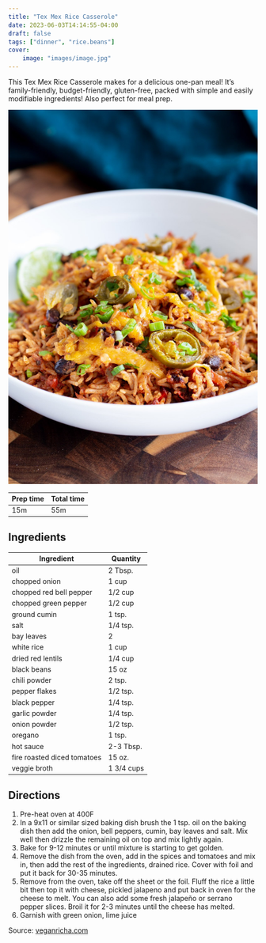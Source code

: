 ```yaml
---
title: "Tex Mex Rice Casserole"
date: 2023-06-03T14:14:55-04:00
draft: false
tags: ["dinner", "rice.beans"]
cover:
    image: "images/image.jpg"
---
```



This Tex Mex Rice Casserole makes for a delicious one-pan meal! It’s family-friendly, budget-friendly, gluten-free, packed with simple and easily modifiable ingredients! Also perfect for meal prep.

![](images/image.jpg)

|Prep time|Total time|
--- | ---
|15m|55m|


## Ingredients

|Ingredient|Quantity|
--- | ---
oil | 2 Tbsp.
chopped onion | 1 cup
chopped red bell pepper | 1/2 cup
chopped green pepper | 1/2 cup
ground cumin | 1 tsp.
salt | 1/4 tsp.
bay leaves | 2
white rice | 1 cup
dried red lentils | 1/4 cup
black beans | 15 oz
chili powder | 2 tsp.
pepper flakes | 1/2 tsp.
black pepper | 1/4 tsp.
garlic powder | 1/4 tsp.
onion powder | 1/2 tsp.
oregano | 1 tsp.
hot sauce | 2-3 Tbsp.
fire roasted diced tomatoes | 15 oz.
veggie broth | 1 3/4 cups

## Directions

1. Pre-heat oven at 400F
1. In a 9x11 or similar sized baking dish brush the 1 tsp. oil on the baking dish then add the onion, bell peppers, cumin, bay leaves and salt. Mix well then drizzle the remaining oil on top and mix lightly again.
1. Bake for 9-12 minutes or until mixture is starting to get golden.
1. Remove the dish from the oven, add in the spices and tomatoes and mix in, then add the rest of the ingredients, drained rice. Cover with foil and put it back for 30-35 minutes.
1. Remove from the oven, take off the sheet or the foil. Fluff the rice a little bit then top it with cheese, pickled jalapeno and put back in oven for the cheese to melt. You can also add some fresh jalapeño or serrano pepper slices. Broil it for 2-3 minutes until the cheese has melted.
1. Garnish with green onion, lime juice


Source: [veganricha.com](https://www.veganricha.com/tex-mex-rice-casserole/#recipe)
